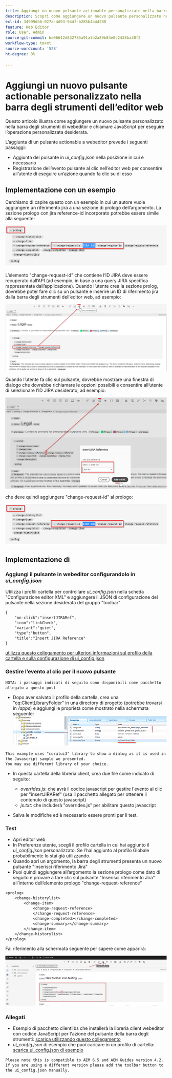 ```yaml
---
title: Aggiungi un nuovo pulsante actionable personalizzato nella barra degli strumenti dell’editor web
description: Scopri come aggiungere un nuovo pulsante personalizzato nella barra degli strumenti dell’editor web e chiamare JavaScript per utilizzarlo.
exl-id: 34999db6-027a-4d93-944f-b285b4a44288
feature: Web Editor
role: User, Admin
source-git-commit: be06612d832785a91a3b2a89b84e0c2438ba30f2
workflow-type: tm+mt
source-wordcount: '528'
ht-degree: 0%

---
```


# Aggiungi un nuovo pulsante actionable personalizzato nella barra degli strumenti dell’editor web

Questo articolo illustra come aggiungere un nuovo pulsante personalizzato nella barra degli strumenti di webeditor e chiamare JavaScript per eseguire l’operazione personalizzata desiderata.

L’aggiunta di un pulsante actionable a webeditor prevede i seguenti passaggi:
- Aggiunta del pulsante in *ui_config.json* nella posizione in cui è necessario
- Registrazione dell’evento pulsante al clic nell’editor web per consentire all’utente di eseguire un’azione quando fa clic su di esso


## Implementazione con un esempio

Cerchiamo di capire questo con un esempio in cui un autore vuole aggiungere un riferimento jira a una sezione di prologo dell’argomento. La sezione prologo con jira reference-id incorporato potrebbe essere simile alla seguente:

![Sezione prologo con riferimento ID JIRA](../../../assets/authoring/webeditor-add-customtoolbarbutton-prolog-sample.png)

L’elemento &quot;change-request-id&quot; che contiene l’ID JIRA deve essere recuperato dall’API (ad esempio, in base a una query JIRA specifica rappresentata dall’applicazione). Quando l’utente crea la sezione prolog, dovrebbe poter fare clic su un pulsante e inserire un ID di riferimento jira dalla barra degli strumenti dell’editor web, ad esempio:

![Sezione prologo - Aggiungi riferimento JIRA](../../../assets/authoring/webeditor-add-customtoolbarbutton-prolog-insertjirareference.png)

Quando l’utente fa clic sul pulsante, dovrebbe mostrare una finestra di dialogo che dovrebbe richiamare le opzioni possibili e consentire all’utente di selezionare l’ID JIRA desiderato, ad esempio:

![Finestra di dialogo Aggiungi ID JIRA sezione prologo](../../../assets/authoring/webeditor-add-customtoolbarbutton-prolog-insertjirareference-dialog.png)

che deve quindi aggiungere &quot;change-request-id&quot; al prologo:

![Sezione prologo con riferimento ID JIRA](../../../assets/authoring/webeditor-add-customtoolbarbutton-prolog-sample.png)



## Implementazione di


### Aggiungi il pulsante in webeditor configurandolo in *ui_config.json*

Utilizza i profili cartella per controllare *ui_config.json* nella scheda &quot;Configurazione editor XML&quot; e aggiungere il JSON di configurazione del pulsante nella sezione desiderata del gruppo &quot;toolbar&quot;

```
{
    "on-click":"insertJIRARef",
    "icon":"linkCheck",
    "variant":"quiet",
    "type":"button",
    "title":"Insert JIRA Reference"
}
```

[utilizza questo collegamento per ulteriori informazioni sul profilo della cartella e sulla configurazione di ui_config.json](https://experienceleague.adobe.com/docs/experience-manager-guides-learn/videos/advanced-user-guide/editor-configuration.html?lang=it)


### Gestire l’evento al clic per il nuovo pulsante

    NOTA: i passaggi indicati di seguito sono disponibili come pacchetto allegato a questo post


- Dopo aver salvato il profilo della cartella, crea una &quot;cq:ClientLibraryFolder&quot; in una directory di progetto (potrebbe trovarsi in */apps*) e aggiungi le proprietà come mostrato nella schermata seguente:
  ![Impostazioni libreria client per webeditor](../../../assets/authoring/webeditor-add-customtoolbarbutton-clientlibrarysettings.png)

```
This example uses "coralui3" library to show a dialog as it is used in the Javascript sample we presented.
You may use different library of your choice.
```

- In questa cartella della libreria client, crea due file come indicato di seguito:
   - *overrides.js*: che avrà il codice javascript per gestire l&#39;evento al clic per &quot;insertJIRARef&quot; (usa il pacchetto allegato per ottenere il contenuto di questo javascript)
   - *js.txt*: che includerà &quot;overrides.js&quot; per abilitare questo javascript

- Salva le modifiche ed è necessario essere pronti per il test.


### Test

- Apri editor web
- In Preferenze utente, scegli il profilo cartella in cui hai aggiunto il *ui_config.json* personalizzato. Se l’hai aggiunto al profilo Globale probabilmente lo stai già utilizzando.
- Quando apri un argomento, la barra degli strumenti presenta un nuovo pulsante &quot;Inserisci riferimento Jira&quot;
- Puoi quindi aggiungere all’argomento la sezione prologo come dato di seguito e provare a fare clic sul pulsante &quot;Inserisci riferimento Jira&quot; all’interno dell’elemento prologo &quot;change-request-reference&quot;

```
<prolog>
    <change-historylist>
        <change-item>
            <change-request-reference>
            </change-request-reference>
            <change-completed></change-completed>
            <change-summary></change-summary>
        </change-item>
    </change-historylist>
</prolog>
```

Fai riferimento alla schermata seguente per sapere come apparirà:

![Prova nuovo pulsante](../../../assets/authoring/webeditor-add-customtoolbarbutton-testing.png)


### Allegati

- Esempio di pacchetto clientlibs che installerà la libreria client webeditor con codice JavaScript per l&#39;azione del pulsante della barra degli strumenti: [scarica utilizzando questo collegamento](../../../assets/authoring/webeditor-addbuttonontoolbar-insertjira-clientlib.zip)
- *ui_config.json* di esempio che puoi caricare in un profilo di cartella: [scarica ui_config.json di esempio](../../../assets/authoring/sample_ui_config_Guides4.2-InsertJiraReference.json)

```
Please note this is compatible to AEM 6.5 and AEM Guides version 4.2.
If you are using a different version please add the toolbar button to the ui_config.json manually.
```
